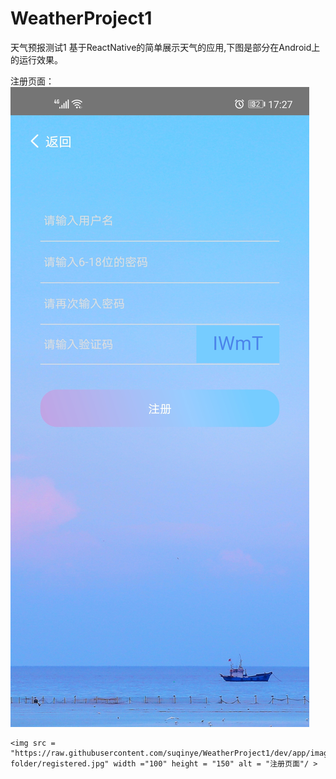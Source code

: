 # WeatherProject1
天气预报测试1
基于ReactNative的简单展示天气的应用,下图是部分在Android上的运行效果。

注册页面：
![Image text](https://raw.githubusercontent.com/suqinye/WeatherProject1/dev/app/image/images-folder/registered.jpg)
```
<img src = "https://raw.githubusercontent.com/suqinye/WeatherProject1/dev/app/image/images-folder/registered.jpg" width ="100" height = "150" alt = "注册页面"/ >
